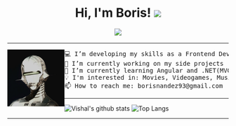 <h1 align="center">
Hi, I'm Boris!
  <img src="https://media.giphy.com/media/hvRJCLFzcasrR4ia7z/giphy.gif" width="30"></h1>

<!-- Typing SVG by DenverCoder1 - https://github.com/DenverCoder1/readme-typing-svg -->
<p align="center">
  <a href="https://github.com/DenverCoder1/readme-typing-svg" Target="_blank"><img src="https://readme-typing-svg.herokuapp.com?lines=Front+-+End+Developer;Always%20learning%20new%20things&center=true&width=380&height=45"></a>
</p>

<hr>

<img align="left" src="https://github.com/bnhdez/bnhdez/blob/main/122034ce-f357-4e42-80d3-2e9716dfc00f.jpeg" alt="pinterest pic robot" width="130" />
<pre>
💻 I’m developing my skills as a Frontend Developer | Enthuastic about new technologies
🔭 I’m currently working on my side projects
🌱 I’m currently learning Angular and .NET(MVC)
💡 I'm interested in: Movies, Videogames, Music, Reading, Anime, Manga, Comics
📫 How to reach me: borisnandez93@gmail.com
</pre>

<hr>

![Vishal's github stats](https://github-readme-stats.vercel.app/api?username=bnhdez&show_icons=true&theme=algolia) 
![Top Langs](https://github-readme-stats.vercel.app/api/top-langs/?username=bnhdez&langs_count=8&theme=algolia&layout=compact)


<hr>

<!--
### Spotify Playing 🎧
[![Spotify](https://novatorem-git-main-boris-hernandezs-projects.vercel.app/api/spotify)](https://open.spotify.com/user/borisnandez93)
-->

<!--
**bnhdez/bnhdez** is a ✨ _special_ ✨ repository because its `README.md` (this file) appears on your GitHub profile.

Here are some ideas to get you started:

- 🔭 I’m currently working on ...
- 🌱 I’m currently learning ...
- 👯 I’m looking to collaborate on ...
- 🤔 I’m looking for help with ...
- 💬 Ask me about ...
- 📫 How to reach me: ...
- 😄 Pronouns: ...
- ⚡ Fun fact: ...
-->
